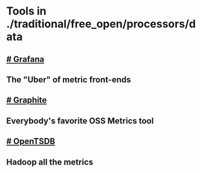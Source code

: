 # Tools in ./traditional/free_open/processors/data
## [# Grafana](grafana.md)
## The "Uber" of metric front-ends
## [# Graphite](graphite.md)
## Everybody's favorite OSS Metrics tool
## [# OpenTSDB](OpenTSDB.md)
## Hadoop all the metrics
